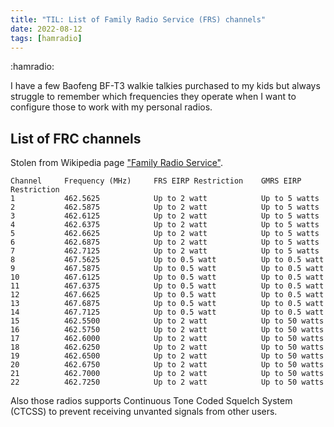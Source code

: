 ```yaml
---
title: "TIL: List of Family Radio Service (FRS) channels"
date: 2022-08-12
tags: [hamradio]
---
```


:hamradio:

I have a few Baofeng BF-T3 walkie talkies purchased to my kids but always
struggle to remember which frequencies they operate when I want to configure
those to work with my personal radios.

## List of FRC channels

Stolen from Wikipedia page ["Family Radio Service"](https://en.wikipedia.org/wiki/Family_Radio_Service).

```
Channel     Frequency (MHz)     FRS EIRP Restriction    GMRS EIRP Restriction
1           462.5625            Up to 2 watt            Up to 5 watts
2           462.5875            Up to 2 watt            Up to 5 watts
3           462.6125            Up to 2 watt            Up to 5 watts
4           462.6375            Up to 2 watt            Up to 5 watts
5           462.6625            Up to 2 watt            Up to 5 watts
6           462.6875            Up to 2 watt            Up to 5 watts
7           462.7125            Up to 2 watt            Up to 5 watts
8           467.5625            Up to 0.5 watt          Up to 0.5 watt
9           467.5875            Up to 0.5 watt          Up to 0.5 watt
10          467.6125            Up to 0.5 watt          Up to 0.5 watt
11          467.6375            Up to 0.5 watt          Up to 0.5 watt
12          467.6625            Up to 0.5 watt          Up to 0.5 watt
13          467.6875            Up to 0.5 watt          Up to 0.5 watt
14          467.7125            Up to 0.5 watt          Up to 0.5 watt
15          462.5500            Up to 2 watt            Up to 50 watts
16          462.5750            Up to 2 watt            Up to 50 watts
17          462.6000            Up to 2 watt            Up to 50 watts
18          462.6250            Up to 2 watt            Up to 50 watts
19          462.6500            Up to 2 watt            Up to 50 watts
20          462.6750            Up to 2 watt            Up to 50 watts
21          462.7000            Up to 2 watt            Up to 50 watts
22          462.7250            Up to 2 watt            Up to 50 watts
```

Also those radios supports Continuous Tone Coded Squelch System (CTCSS) to
prevent receiving unvanted signals from other users.
